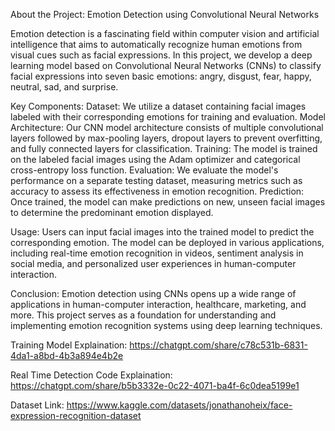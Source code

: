 About the Project:
Emotion Detection using Convolutional Neural Networks

Emotion detection is a fascinating field within computer vision and artificial intelligence that aims to automatically recognize human emotions from visual cues such as facial expressions. In this project, we develop a deep learning model based on Convolutional Neural Networks (CNNs) to classify facial expressions into seven basic emotions: angry, disgust, fear, happy, neutral, sad, and surprise.

Key Components:
Dataset: We utilize a dataset containing facial images labeled with their corresponding emotions for training and evaluation.
Model Architecture: Our CNN model architecture consists of multiple convolutional layers followed by max-pooling layers, dropout layers to prevent overfitting, and fully connected layers for classification.
Training: The model is trained on the labeled facial images using the Adam optimizer and categorical cross-entropy loss function.
Evaluation: We evaluate the model's performance on a separate testing dataset, measuring metrics such as accuracy to assess its effectiveness in emotion recognition.
Prediction: Once trained, the model can make predictions on new, unseen facial images to determine the predominant emotion displayed.

Usage:
Users can input facial images into the trained model to predict the corresponding emotion.
The model can be deployed in various applications, including real-time emotion recognition in videos, sentiment analysis in social media, and personalized user experiences in human-computer interaction.

Conclusion:
Emotion detection using CNNs opens up a wide range of applications in human-computer interaction, healthcare, marketing, and more. This project serves as a foundation for understanding and implementing emotion recognition systems using deep learning techniques.

Training Model Explaination: https://chatgpt.com/share/c78c531b-6831-4da1-a8bd-4b3a894e4b2e

Real Time Detection Code Explaination: https://chatgpt.com/share/b5b3332e-0c22-4071-ba4f-6c0dea5199e1

Dataset Link: https://www.kaggle.com/datasets/jonathanoheix/face-expression-recognition-dataset
